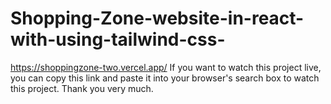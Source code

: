 # Shopping-Zone-website-in-react-with-using-tailwind-css-

https://shoppingzone-two.vercel.app/
If you want to watch this project live, you can copy this link and paste it into your browser's search box to watch this project. Thank you very much.
